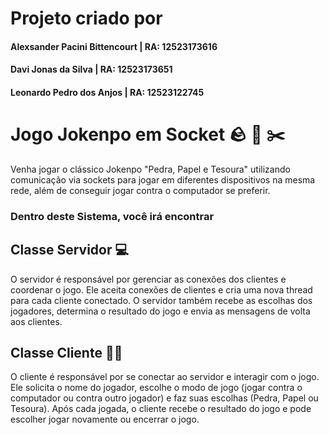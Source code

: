 # **Projeto criado por**
#### Alexsander Pacini Bittencourt | RA: 12523173616
#### Davi Jonas da Silva | RA: 12523173651
#### Leonardo Pedro dos Anjos | RA: 12523122745

# **Jogo Jokenpo em Socket** 🪨 📜 ✂️
Venha jogar o clássico Jokenpo "Pedra, Papel e Tesoura" utilizando comunicação via sockets para jogar em diferentes dispositivos na mesma rede, além de conseguir jogar contra o computador se preferir.

### Dentro deste Sistema, você irá encontrar

## **Classe Servidor** 💻
O servidor é responsável por gerenciar as conexões dos clientes e coordenar o jogo. Ele aceita conexões de clientes e cria uma nova thread para cada cliente conectado. O servidor também recebe as escolhas dos jogadores, determina o resultado do jogo e envia as mensagens de volta aos clientes.

## **Classe Cliente** 🧑🏻
O cliente é responsável por se conectar ao servidor e interagir com o jogo. Ele solicita o nome do jogador, escolhe o modo de jogo (jogar contra o computador ou contra outro jogador) e faz suas escolhas (Pedra, Papel ou Tesoura). Após cada jogada, o cliente recebe o resultado do jogo e pode escolher jogar novamente ou encerrar o jogo.
